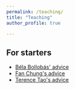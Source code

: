 ```yaml
---
permalink: /teaching/
title: "Teaching"
author_profile: true

---
```


## For starters

* [Béla Bollobás' advice](../assets/Bollobas.pdf)
* [Fan Chung's advice](https://mathweb.ucsd.edu/~fan/teach/gradpol.html)
* [Terence Tao's advice](https://terrytao.wordpress.com/career-advice/)
